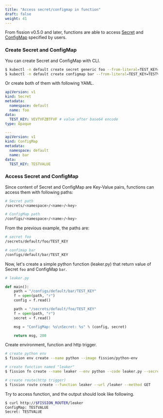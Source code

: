 ```yaml
---
title: "Access secret/configmap in function"
draft: false
weight: 41
---
```


From fission v0.5.0 and later, functions are able to access [Secret](https://kubernetes.io/docs/concepts/configuration/secret/) and [ConfigMap](https://kubernetes.io/docs/concepts/storage/volumes/#configmap) specified by users.

### Create Secret and ConfigMap

You can create Secret and ConfigMap with CLI.

``` bash
$ kubectl -n default create secret generic foo --from-literal=TEST_KEY="TESTVALUE"
$ kubectl -n default create configmap bar --from-literal=TEST_KEY=TESTVALUE
```

Or create both of them with following YAML.

``` yaml
apiVersion: v1
kind: Secret
metadata:
  namespace: default
  name: foo
data:
  TEST_KEY: VEVTVFZBTFVF # value after base64 encode
type: Opaque

---
apiVersion: v1
kind: ConfigMap
metadata:
  namespace: default
  name: bar
data:
  TEST_KEY: TESTVALUE
```

### Access Secret and ConfigMap

Since content of Secret and ConfigMap are Key-Value pairs, functions can access them with following paths:

``` bash
# Secret path
/secrets/<namespace>/<name>/<key>

# ConfigMap path
/configs/<namespace>/<name>/<key>
```

From the previous example, the paths are:

``` bash
# secret foo
/secrets/default/foo/TEST_KEY

# confimap bar
/configs/default/bar/TEST_KEY
```

Now, let's create a simple python function (leaker.py) that return value of Secret `foo` and ConfigMap `bar`.

``` python
# leaker.py

def main():
    path = "/configs/default/bar/TEST_KEY"
    f = open(path, "r")
    config = f.read()

    path = "/secrets/default/foo/TEST_KEY"
    f = open(path, "r")
    secret = f.read()

    msg = "ConfigMap: %s\nSecret: %s" % (config, secret)

    return msg, 200
```


Create environment, function and http trigger.

``` bash
# create python env
$ fission env create --name python --image fission/python-env

# create function named "leaker"
$ fission fn create --name leaker --env python --code leaker.py --secret foo --configmap bar

# create route(http trigger)
$ fission route create --function leaker --url /leaker --method GET
```


Try to access function, and the output should look like following.

``` bash
$ curl http://$FISSION_ROUTER/leaker
ConfigMap: TESTVALUE
Secret: TESTVALUE
```


